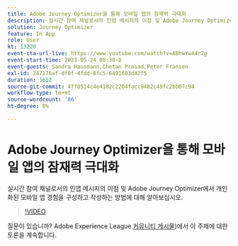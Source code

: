 ```yaml
---
title: Adobe Journey Optimizer을 통해 모바일 앱의 잠재력 극대화
description: 실시간 참여 채널로서의 인앱 메시지의 이점 및 Adobe Journey Optimizer에서 개인화된 모바일 앱 경험을 구성하고 작성하는 방법에 대해 알아보십시오.
solution: Journey Optimizer
feature: In App
role: User
kt: 13220
event-cta-url-live: https://www.youtube.com/watch?v=ABhwYw44r2g
event-start-time: 2023-05-24 08:30-8
event-guests: Sandra Hausmann,Chetan Prasad,Peter Fransen
exl-id: 247176af-df0f-4fdd-8fc5-6491603d42f5
duration: 3652
source-git-commit: 4ff0514c4e4182c2204facc9482c49fc2bb07c94
workflow-type: tm+mt
source-wordcount: '86'
ht-degree: 0%

---
```


# Adobe Journey Optimizer을 통해 모바일 앱의 잠재력 극대화

실시간 참여 채널로서의 인앱 메시지의 이점 및 Adobe Journey Optimizer에서 개인화된 모바일 앱 경험을 구성하고 작성하는 방법에 대해 알아보십시오.

>[!VIDEO](https://video.tv.adobe.com/v/3419194/?quality=12&learn=on)

질문이 있습니까? Adobe Experience League [커뮤니티 게시물](https://experienceleaguecommunities.adobe.com/t5/journey-optimizer-discussions/experience-league-live-post-session-discussion-maximize-your/td-p/599638))에서 이 주제에 대한 토론을 계속합니다.
